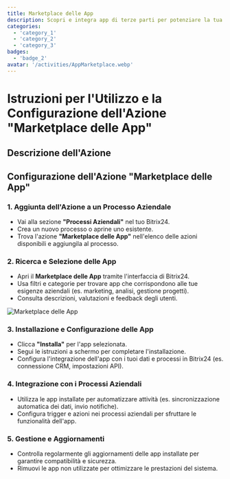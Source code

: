 ```yaml
---
title: Marketplace delle App
description: Scopri e integra app di terze parti per potenziare la tua attività.
categories: 
  - 'category_1'
  - 'category_2'
  - 'category_3'
badges:
  - 'badge_2'
avatar: '/activities/AppMarketplace.webp'
---
```

# Istruzioni per l'Utilizzo e la Configurazione dell'Azione "Marketplace delle App"

## Descrizione dell'Azione

## **Configurazione dell'Azione "Marketplace delle App"**

### 1. Aggiunta dell'Azione a un Processo Aziendale
- Vai alla sezione **"Processi Aziendali"** nel tuo Bitrix24.
- Crea un nuovo processo o aprine uno esistente.
- Trova l'azione **"Marketplace delle App"** nell'elenco delle azioni disponibili e aggiungila al processo.

### 2. Ricerca e Selezione delle App
- Apri il **Marketplace delle App** tramite l'interfaccia di Bitrix24.
- Usa filtri e categorie per trovare app che corrispondono alle tue esigenze aziendali (es. marketing, analisi, gestione progetti).
- Consulta descrizioni, valutazioni e feedback degli utenti.

![Marketplace delle App](/activities/AppMarketplace.webp)

### 3. Installazione e Configurazione delle App
- Clicca **"Installa"** per l'app selezionata.
- Segui le istruzioni a schermo per completare l'installazione.
- Configura l'integrazione dell'app con i tuoi dati e processi in Bitrix24 (es. connessione CRM, impostazioni API).

### 4. Integrazione con i Processi Aziendali
- Utilizza le app installate per automatizzare attività (es. sincronizzazione automatica dei dati, invio notifiche).
- Configura trigger e azioni nei processi aziendali per sfruttare le funzionalità dell'app.

### 5. Gestione e Aggiornamenti
- Controlla regolarmente gli aggiornamenti delle app installate per garantire compatibilità e sicurezza.
- Rimuovi le app non utilizzate per ottimizzare le prestazioni del sistema.